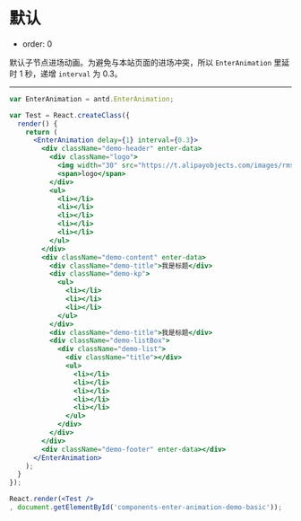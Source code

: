# 默认

- order: 0

默认子节点进场动画。为避免与本站页面的进场冲突，所以 `EnterAnimation` 里延时 1 秒，递增 `interval` 为 0.3。

---

````jsx
var EnterAnimation = antd.EnterAnimation;

var Test = React.createClass({
  render() {
    return (
      <EnterAnimation delay={1} interval={0.3}>
        <div className="demo-header" enter-data>
          <div className="logo">
            <img width="30" src="https://t.alipayobjects.com/images/rmsweb/T1B9hfXcdvXXXXXXXX.svg" />
            <span>logo</span>
          </div>
          <ul>
            <li></li>
            <li></li>
            <li></li>
            <li></li>
            <li></li>
          </ul>
        </div>
        <div className="demo-content" enter-data>
          <div className="demo-title">我是标题</div>
          <div className="demo-kp">
            <ul>
              <li></li>
              <li></li>
              <li></li>
            </ul>
          </div>
          <div className="demo-title">我是标题</div>
          <div className="demo-listBox">
            <div className="demo-list">
              <div className="title"></div>
              <ul>
                <li></li>
                <li></li>
                <li></li>
                <li></li>
                <li></li>
              </ul>
            </div>
          </div>
        </div>
        <div className="demo-footer" enter-data></div>
      </EnterAnimation>
    );
  }
});

React.render(<Test />
, document.getElementById('components-enter-animation-demo-basic'));
````

<style>
#components-enter-animation-demo-basic {
  width: 600px;
  text-align: center;
  overflow: hidden;
  margin: 20px auto;
}
</style>
